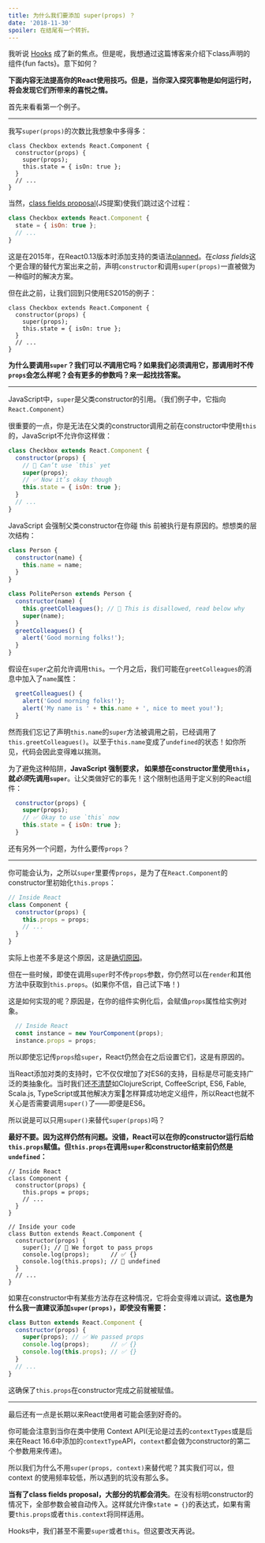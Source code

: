 ```yaml
---
title: 为什么我们要添加 super(props) ？
date: '2018-11-30'
spoiler: 在结尾有一个转折。
---
```



我听说 [Hooks](https://reactjs.org/docs/hooks-intro.html) 成了新的焦点。但是呢，我想通过这篇博客来介绍下class声明的组件{fun facts}。意下如何？

**下面内容无法提高你的React使用技巧。但是，当你深入探究事物是如何运行时，将会发现它们所带来的喜悦之情。**

首先来看看第一个例子。

---

我写`super(props)`的次数比我想象中多得多：

```jsx{3}
class Checkbox extends React.Component {
  constructor(props) {
    super(props);
    this.state = { isOn: true };
  }
  // ...
}
```

当然，[class fields proposal](https://github.com/tc39/proposal-class-fields)(JS提案)使我们跳过这个过程：

```jsx
class Checkbox extends React.Component {
  state = { isOn: true };
  // ...
}
```

这是在2015年，在React0.13版本时添加支持的类语法[planned](https://reactjs.org/blog/2015/01/27/react-v0.13.0-beta-1.html#es7-property-initializers)。在*class fields*这个更合理的替代方案出来之前，声明`constructor`和调用`super(props)`一直被做为一种临时的解决方案。

但在此之前，让我们回到只使用ES2015的例子：

```jsx{3}
class Checkbox extends React.Component {
  constructor(props) {
    super(props);
    this.state = { isOn: true };
  }
  // ...
}
```

**为什么要调用`super`？我们可以*不*调用它吗？如果我们必须调用它，那调用时不传`props`会怎么样呢？会有更多的参数吗？来一起找找答案。**

---

JavaScript中，`super`是父类constructor的引用。（我们例子中，它指向`React.Component`）

很重要的一点，你是无法在父类的constructor调用之前在constructor中使用`this`的，JavaScript不允许你这样做：

```jsx
class Checkbox extends React.Component {
  constructor(props) {
    // 🔴 Can’t use `this` yet
    super(props);
    // ✅ Now it’s okay though
    this.state = { isOn: true };
  }
  // ...
}
```

JavaScript 会强制父类constructor在你碰 this 前被执行是有原因的。想想类的层次结构：

```jsx
class Person {
  constructor(name) {
    this.name = name;
  }
}

class PolitePerson extends Person {
  constructor(name) {
    this.greetColleagues(); // 🔴 This is disallowed, read below why
    super(name);
  }
  greetColleagues() {
    alert('Good morning folks!');
  }
}
```

假设在`super`之前允许调用`this`。一个月之后，我们可能在`greetColleagues`的消息中加入了`name`属性：

```jsx
  greetColleagues() {
    alert('Good morning folks!');
    alert('My name is ' + this.name + ', nice to meet you!');
  }
```

然而我们忘记了声明`this.name`的`super`方法被调用之前，已经调用了`this.greetColleagues()`。以至于`this.name`变成了`undefined`的状态！如你所见，代码会因此变得难以揣测。

为了避免这种陷阱，**JavaScript 强制要求， 如果想在constructor里使用`this`，就*必须*先调用`super`**。让父类做好它的事先！这个限制也适用于定义别的React组件：

```jsx
  constructor(props) {
    super(props);
    // ✅ Okay to use `this` now
    this.state = { isOn: true };
  }
```

还有另外一个问题，为什么要传`props`？

---

你可能会认为，之所以`super`里要传`props`，是为了在`React.Component`的constructor里初始化`this.props`：

```jsx
// Inside React
class Component {
  constructor(props) {
    this.props = props;
    // ...
  }
}
```

实际上也差不多是这个原因，这是[确切原因](https://github.com/facebook/react/blob/1d25aa5787d4e19704c049c3cfa985d3b5190e0d/packages/react/src/ReactBaseClasses.js#L22)。

但在一些时候，即使在调用`super`时不传`props`参数，你仍然可以在`render`和其他方法中获取到`this.props`。(如果你不信，自己试下咯！)

这是如何实现的呢？原因是，在你的组件实例化后，会赋值`props`属性给实例对象。

```jsx
  // Inside React
  const instance = new YourComponent(props);
  instance.props = props;
```

所以即使忘记传`props`给`super`，React仍然会在之后设置它们，这是有原因的。

当React添加对类的支持时，它不仅仅增加了对ES6的支持，目标是尽可能支持广泛的类抽象化。当时我们还[不清楚](https://reactjs.org/blog/2015/01/27/react-v0.13.0-beta-1.html#other-languages)如ClojureScript, CoffeeScript, ES6, Fable, Scala.js, TypeScript或其他解决方案怎样算成功地定义组件，所以React也就不关心是否需要调用`super()`了——即便是ES6。

所以说是可以只用`super()`来替代`super(props)`吗？

**最好不要。因为这样仍然有问题。没错，React可以在你的constructor运行后给`this.props`赋值。但`this.props`在调用`super`和constructor结束前仍然是`undefined`：**

```jsx{14}
// Inside React
class Component {
  constructor(props) {
    this.props = props;
    // ...
  }
}

// Inside your code
class Button extends React.Component {
  constructor(props) {
    super(); // 😬 We forgot to pass props
    console.log(props);      // ✅ {}
    console.log(this.props); // 😬 undefined 
  }
  // ...
}
```

如果在constructor中有某些方法存在这种情况，它将会变得难以调试。**这也是为什么我一直建议添加`super(props)`，即使没有需要：**

```jsx
class Button extends React.Component {
  constructor(props) {
    super(props); // ✅ We passed props
    console.log(props);      // ✅ {}
    console.log(this.props); // ✅ {}
  }
  // ...
}
```

这确保了`this.props`在constructor完成之前就被赋值。

-----

最后还有一点是长期以来React使用者可能会感到好奇的。

你可能会注意到当你在类中使用 Context API(无论是过去的`contextTypes`或是后来在React 16.6中添加的`contextType`API，`context`都会做为constructor的第二个参数用来传递)。

所以我们为什么不用`super(props, context)`来替代呢？其实我们可以，但 context 的使用频率较低，所以遇到的坑没有那么多。

**当有了class fields proposal，大部分的坑都会消失**。在没有标明constructor的情况下，全部参数会被自动传入。这样就允许像`state = {}`的表达式，如果有需要`this.props`或者`this.context`将同样适用。

Hooks中，我们甚至不需要`super`或者`this`。但这要改天再说。